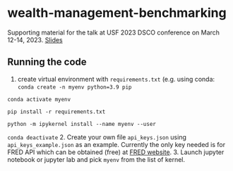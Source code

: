 # wealth-management-benchmarking

Supporting material for the talk at USF 2023 DSCO conference on March 12-14, 2023.
[Slides](https://docs.google.com/presentation/d/12Crkv4Z4dEtlaUO5aMwsxx3SPhJS0S4OpQ0EU_Hpc0Y/edit?usp=share_link)

## Running the code ##
1. create virtual environment with `requirements.txt` 
  (e.g. using conda:
  `conda create -n myenv python=3.9 pip`
  
  `conda activate myenv`
  
  `pip install -r requirements.txt`
  
  `python -m ipykernel install --name myenv --user`
  
  `conda deactivate`
2. Create your own file `api_keys.json` using `api_keys_example.json` as an example. Currently the only key needed is for FRED API which can be obtained (free) at [FRED website](https://fredaccount.stlouisfed.org/apikeys).
3. Launch jupyter notebook or jupyter lab and pick `myenv` from the list of kernel.

